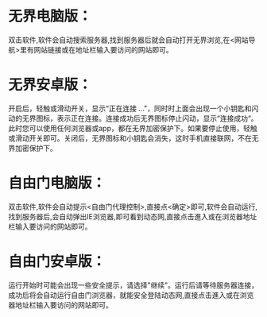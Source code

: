 # 无界电脑版：
  双击软件,软件会自动搜索服务器,找到服务器后就会自动打开无界浏览,在<网站导航>里有网站链接或在地址栏输入要访问的网站即可。
# 无界安卓版：
  开启后，轻触或滑动开关，显示“正在连接 ..."，同时时上面会出现一个小钥匙和闪动的无界图标，表示正在连接。连接成功后无界图标停止闪动，显示“连接成功“。此时您可以使用任何浏览器或app，都在无界加密保护下。如果要停止使用，轻触或滑动开关即可。关闭后，无界图标和小钥匙会消失，这时手机直接联网，不在无界加密保护下。
# 自由门电脑版：
  双击软件,软件会自动提示<自由门代理控制>,直接点<确定>即可,软件会自动运行,找到服务器后,会自动弹出IE浏览器,即可看到动态网,直接点击進入或在浏览器地址栏输入要访问的网站即可。
# 自由门安卓版：
  运行开始时可能会出现一些安全提示，请选择"继续"。运行后请等待服务器连接，成功后将会自动运行自由门浏览器，就能安全登陆动态网,直接点击進入或在浏览器地址栏输入要访问的网站即可。
